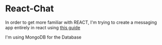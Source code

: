 # React-Chat

In order to get more familiar with REACT, I'm trying to create a messaging app entirely in react using [this guide](https://www.freecodecamp.org/news/how-to-build-a-react-js-chat-app-in-10-minutes-c9233794642b/)

I'm using MongoDB for the Database
